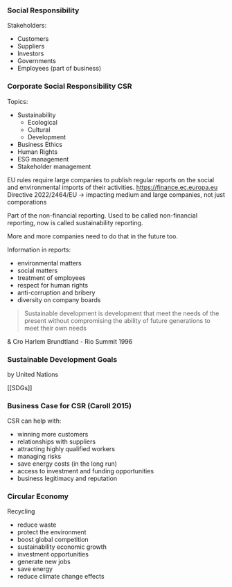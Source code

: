 ### Social Responsibility
Stakeholders:
- Customers
- Suppliers
- Investors
- Governments
- Employees (part of business)
### Corporate Social Responsibility CSR
Topics:
- Sustainability
	- Ecological
	- Cultural
	- Development
- Business Ethics
- Human Rights
- ESG management
- Stakeholder management

EU rules require large companies to publish regular reports on the social and environmental imports of their activities.
https://finance.ec.europa.eu
Directive 2022/2464/EU -> impacting medium and large companies, not just comporations

Part of the non-financial reporting. Used to be called non-financial reporting, now is called sustainability reporting.

More and more companies need to do that in the future too.

Information in reports:
- environmental matters
- social matters 
- treatment of employees
- respect for human rights
- anti-corruption and bribery
- diversity on company boards

> Sustainable development is development that meet the needs of the present without compromising the ability of future generations to meet their own needs

&amp; Cro Harlem Brundtland - Rio Summit 1996
### Sustainable Development Goals
by United Nations

[[SDGs]]
### Business Case for CSR (Caroll 2015)
CSR can help with:
- winning more customers
- relationships with suppliers
- attracting highly qualified workers
- managing risks
- save energy costs (in the long run)
- access to investment and funding opportunities
- business legitimacy and reputation
### Circular Economy
Recycling
- reduce waste
- protect the environment
- boost global competition
- sustainability economic growth
- investment opportunities
- generate new jobs
- save energy
- reduce climate change effects